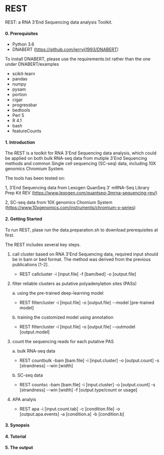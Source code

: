 # REST

REST: a RNA 3'End Sequencing data analysis Toolkit. 

#### 0. Prerequisites

- Python 3.6
- DNABERT (https://github.com/jerryji1993/DNABERT)

To install DNABERT, please use the requirements.txt rather than the one under DNABERT/examples
- scikit-learn
- pandas
- numpy
- pysam
- portion
- cigar
- progressbar
- bedtools
- Perl 5
- R 4.1
- bash
- featureCounts

#### 1. Introduction

The REST is a toolkit for RNA 3'End Sequencing data analysis, which could be applied on both bulk RNA-seq data from mutiple 3'End Sequencing methods and common Single cell sequencing (SC-seq) data, including 10X genomics Chromium System.

The tools has been tested on:

1, 3'End Sequencing data from Lexogen QuanSeq 3' mRNA-Seq Library Prep Kit REV (https://www.lexogen.com/quantseq-3mrna-sequencing-rev/)

2, SC-seq data from 10X genomics Chomium System (https://www.10xgenomics.com/instruments/chromium-x-series)

#### 2. Getting Started

To run REST, plase run the data.preparation.sh to download prerequisites at first.

The REST includes several key steps. 

1. call cluster based on RNA 3'End Sequencing data, required input should be in bam or bed format. The method was derived from the previous publications [1-2]. 
	- REST callcluster -i [input.file] -f [bam/bed] -o [output.file] 
2. filter reliable clusters as putative polyadenylation sites (PASs)
	
	a. using the pre-trained deep-learning model 
	- REST filtercluster -i [input.file] -o [output.file] --model [pre-trained model]
	
	b. training the customized model using annotation 
	- REST filtercluster -i [input.file] -o [output.file] --outmodel [output.model]
		
3. count the sequencing reads for each putative PAS 
	
	a. bulk RNA-seq data 
	- REST countbulk -bam [bam.file] -i [input.cluster] -o [output.count] -s [strandness] --win [width]
	
	b. SC-seq data 
	- REST countsc -bam [bam.file] -i [input.cluster] -o [output.count] -s [strandness] --win [width] -f [output.type/count or usage]
4. APA analyis

	- REST apa -i [input.count.tab] -c [condition.file] -o [output.apa.events] -a [condition.a] -b [condition.b]

#### 3. Synopsis
#### 4. Tutorial
#### 5. The output




